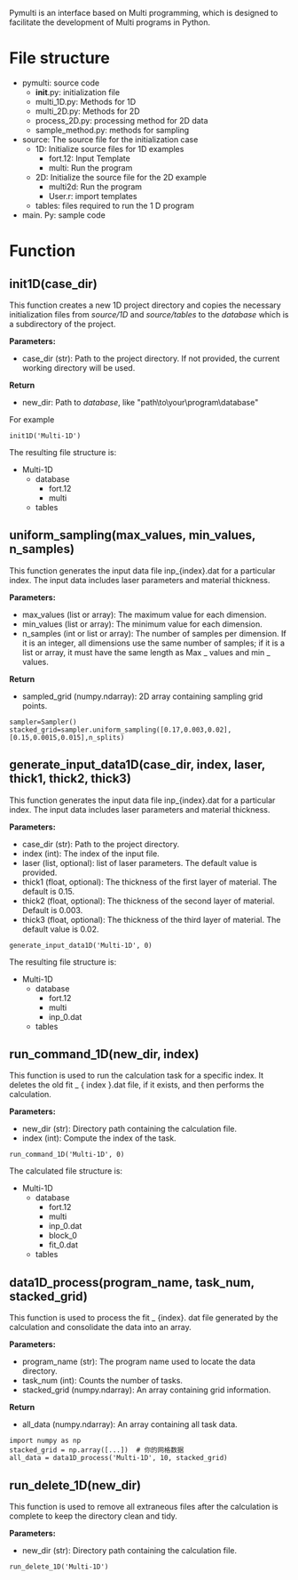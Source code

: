 Pymulti is an interface based on Multi programming, which is designed to facilitate the development of Multi programs in Python.

# File structure
- pymulti: source code
  -  __init__.py: initialization file
  - multi_1D.py: Methods for 1D
  - multi_2D.py: Methods for 2D
  - process_2D.py: processing method for 2D data
  - sample_method.py: methods for sampling
- source: The source file for the initialization case
  - 1D: Initialize source files for 1D examples
    - fort.12: Input Template
    - multi: Run the program
  - 2D: Initialize the source file for the 2D example
    - multi2d: Run the program
    - User.r: import templates
  - tables: files required to run the 1 D program
- main. Py: sample code

# Function

## init1D(case_dir)
This function creates a new 1D project directory and copies the necessary initialization files from _source/1D_ and _source/tables_ to the _database_ which is a subdirectory of the project.

 **Parameters:**

- case_dir (str): Path to the project directory. If not provided, the current working directory will be used.

 **Return**

- new_dir: Path to _database_, like "path\to\your\program\database"

For example

```
init1D('Multi-1D')
```
The resulting file structure is:
- Multi-1D
  - database
    - fort.12
    - multi
  - tables


## uniform_sampling(max_values, min_values, n_samples)
This function generates the input data file inp_{index}.dat for a particular index. The input data includes laser parameters and material thickness.

 **Parameters:**

- max_values (list or array): The maximum value for each dimension.
- min_values (list or array): The minimum value for each dimension.
- n_samples (int or list or array): The number of samples per dimension. If it is an integer, all dimensions use the same number of samples; if it is a list or array, it must have the same length as Max _ values and min _ values.

 **Return**
- sampled_grid (numpy.ndarray): 2D array containing sampling grid points.


```
sampler=Sampler()
stacked_grid=sampler.uniform_sampling([0.17,0.003,0.02],[0.15,0.0015,0.015],n_splits)
```
## generate_input_data1D(case_dir, index, laser, thick1, thick2, thick3)
This function generates the input data file inp_{index}.dat for a particular index. The input data includes laser parameters and material thickness.

 **Parameters:**

- case_dir (str): Path to the project directory.
- index (int): The index of the input file.
- laser (list, optional): list of laser parameters. The default value is provided.
- thick1 (float, optional): The thickness of the first layer of material. The default is 0.15.
- thick2 (float, optional): The thickness of the second layer of material. Default is 0.003.
- thick3 (float, optional): The thickness of the third layer of material. The default value is 0.02.


```
generate_input_data1D('Multi-1D', 0)
```
The resulting file structure is:
- Multi-1D
  - database
    - fort.12
    - multi
    - inp_0.dat
  - tables

## run_command_1D(new_dir, index)
This function is used to run the calculation task for a specific index. It deletes the old fit _ { index }.dat file, if it exists, and then performs the calculation.

 **Parameters:**

- new_dir (str): Directory path containing the calculation file.
- index (int): Compute the index of the task.



```
run_command_1D('Multi-1D', 0)
```
The calculated file structure is:
- Multi-1D
  - database
    - fort.12
    - multi
    - inp_0.dat
    - block_0
    - fit_0.dat
  - tables

## data1D_process(program_name, task_num, stacked_grid)
This function is used to process the fit _ {index}. dat file generated by the calculation and consolidate the data into an array.

 **Parameters:**

- program_name (str): The program name used to locate the data directory.
- task_num (int): Counts the number of tasks.
- stacked_grid (numpy.ndarray): An array containing grid information.

 **Return**

- all_data (numpy.ndarray): An array containing all task data.


```
import numpy as np
stacked_grid = np.array([...])  # 你的网格数据
all_data = data1D_process('Multi-1D', 10, stacked_grid)
```

## run_delete_1D(new_dir)
This function is used to remove all extraneous files after the calculation is complete to keep the directory clean and tidy.

 **Parameters:**

- new_dir (str): Directory path containing the calculation file.

```
run_delete_1D('Multi-1D')
```
